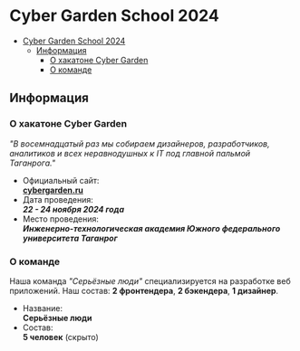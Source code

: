 # Cyber Garden School 2024

- [Cyber Garden School 2024](#cyber-garden-school-2024)
  - [Информация](#информация)
    - [О хакатоне Cyber Garden](#о-хакатоне-cyber-garden)
    - [О команде](#о-команде)


## Информация

### О хакатоне Cyber Garden

*"В восемнадцатый раз мы собираем дизайнеров, разработчиков, аналитиков и всех неравнодушных к IT под главной пальмой Таганрога."*


- Официальный сайт:\
  [**cybergarden.ru**](https://cybergarden.ru)
- Дата проведения:\
  ***22 - 24 ноября 2024 года***
- Место проведения:\
  ***Инженерно-технологическая академия
Южного федерального университета
Таганрог***

### О команде

Наша команда *"Серьёзные люди"* специализируется на разработке веб приложений. Наш состав: **2 фронтендера**, **2 бэкендера**, **1 дизайнер**.

- Название:\
  **Серьёзные люди**
- Состав:\
  **5 человек** (скрыто)
